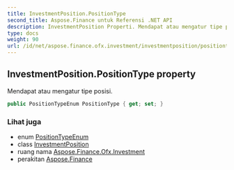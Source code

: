 ```yaml
---
title: InvestmentPosition.PositionType
second_title: Aspose.Finance untuk Referensi .NET API
description: InvestmentPosition Properti. Mendapat atau mengatur tipe posisi.
type: docs
weight: 90
url: /id/net/aspose.finance.ofx.investment/investmentposition/positiontype/
---
```

## InvestmentPosition.PositionType property

Mendapat atau mengatur tipe posisi.

```csharp
public PositionTypeEnum PositionType { get; set; }
```

### Lihat juga

* enum [PositionTypeEnum](../../positiontypeenum/)
* class [InvestmentPosition](../)
* ruang nama [Aspose.Finance.Ofx.Investment](../../investmentposition/)
* perakitan [Aspose.Finance](../../../)


